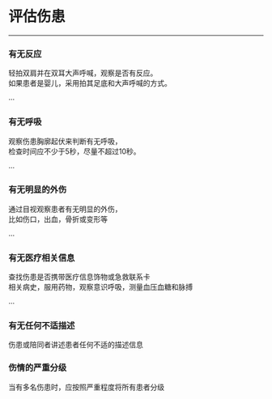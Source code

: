 # 评估伤患

---

### 有无反应

轻拍双肩并在双耳大声呼喊，观察是否有反应。  
如果患者是婴儿，采用拍其足底和大声呼喊的方式。

···

### 有无呼吸

观察伤患胸廓起伏来判断有无呼吸，  
检查时间应不少于5秒，尽量不超过10秒。

···

### 有无明显的外伤

通过目视观察患者有无明显的外伤，  
比如伤口，出血，骨折或变形等

···

### 有无医疗相关信息

查找伤患是否携带医疗信息饰物或急救联系卡  
相关病史，服用药物，观察意识呼吸，测量血压血糖和脉搏

···

### 有无任何不适描述

伤患或陪同者讲述患者任何不适的描述信息

### 伤情的严重分级

当有多名伤患时，应按照严重程度将所有患者分级

